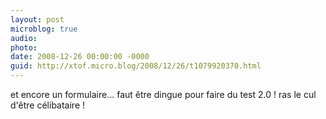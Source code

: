 ```yaml
---
layout: post
microblog: true
audio: 
photo: 
date: 2008-12-26 00:00:00 -0000
guid: http://xtof.micro.blog/2008/12/26/t1079920370.html
---
```

et encore un formulaire... faut être dingue pour faire du test 2.0 ! ras le cul d'être célibataire !
